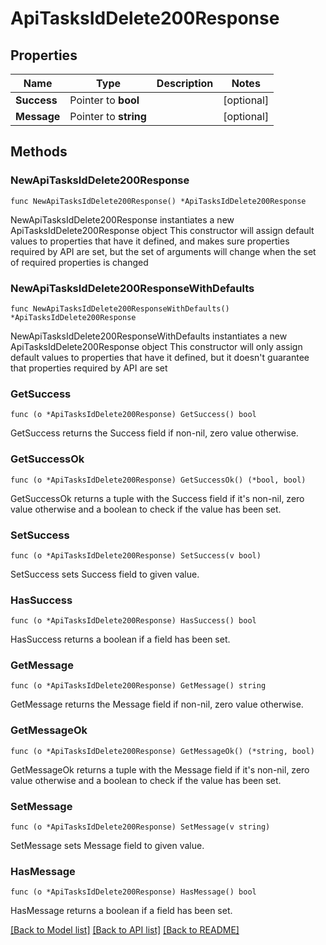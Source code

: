 # ApiTasksIdDelete200Response

## Properties

Name | Type | Description | Notes
------------ | ------------- | ------------- | -------------
**Success** | Pointer to **bool** |  | [optional] 
**Message** | Pointer to **string** |  | [optional] 

## Methods

### NewApiTasksIdDelete200Response

`func NewApiTasksIdDelete200Response() *ApiTasksIdDelete200Response`

NewApiTasksIdDelete200Response instantiates a new ApiTasksIdDelete200Response object
This constructor will assign default values to properties that have it defined,
and makes sure properties required by API are set, but the set of arguments
will change when the set of required properties is changed

### NewApiTasksIdDelete200ResponseWithDefaults

`func NewApiTasksIdDelete200ResponseWithDefaults() *ApiTasksIdDelete200Response`

NewApiTasksIdDelete200ResponseWithDefaults instantiates a new ApiTasksIdDelete200Response object
This constructor will only assign default values to properties that have it defined,
but it doesn't guarantee that properties required by API are set

### GetSuccess

`func (o *ApiTasksIdDelete200Response) GetSuccess() bool`

GetSuccess returns the Success field if non-nil, zero value otherwise.

### GetSuccessOk

`func (o *ApiTasksIdDelete200Response) GetSuccessOk() (*bool, bool)`

GetSuccessOk returns a tuple with the Success field if it's non-nil, zero value otherwise
and a boolean to check if the value has been set.

### SetSuccess

`func (o *ApiTasksIdDelete200Response) SetSuccess(v bool)`

SetSuccess sets Success field to given value.

### HasSuccess

`func (o *ApiTasksIdDelete200Response) HasSuccess() bool`

HasSuccess returns a boolean if a field has been set.

### GetMessage

`func (o *ApiTasksIdDelete200Response) GetMessage() string`

GetMessage returns the Message field if non-nil, zero value otherwise.

### GetMessageOk

`func (o *ApiTasksIdDelete200Response) GetMessageOk() (*string, bool)`

GetMessageOk returns a tuple with the Message field if it's non-nil, zero value otherwise
and a boolean to check if the value has been set.

### SetMessage

`func (o *ApiTasksIdDelete200Response) SetMessage(v string)`

SetMessage sets Message field to given value.

### HasMessage

`func (o *ApiTasksIdDelete200Response) HasMessage() bool`

HasMessage returns a boolean if a field has been set.


[[Back to Model list]](../README.md#documentation-for-models) [[Back to API list]](../README.md#documentation-for-api-endpoints) [[Back to README]](../README.md)


